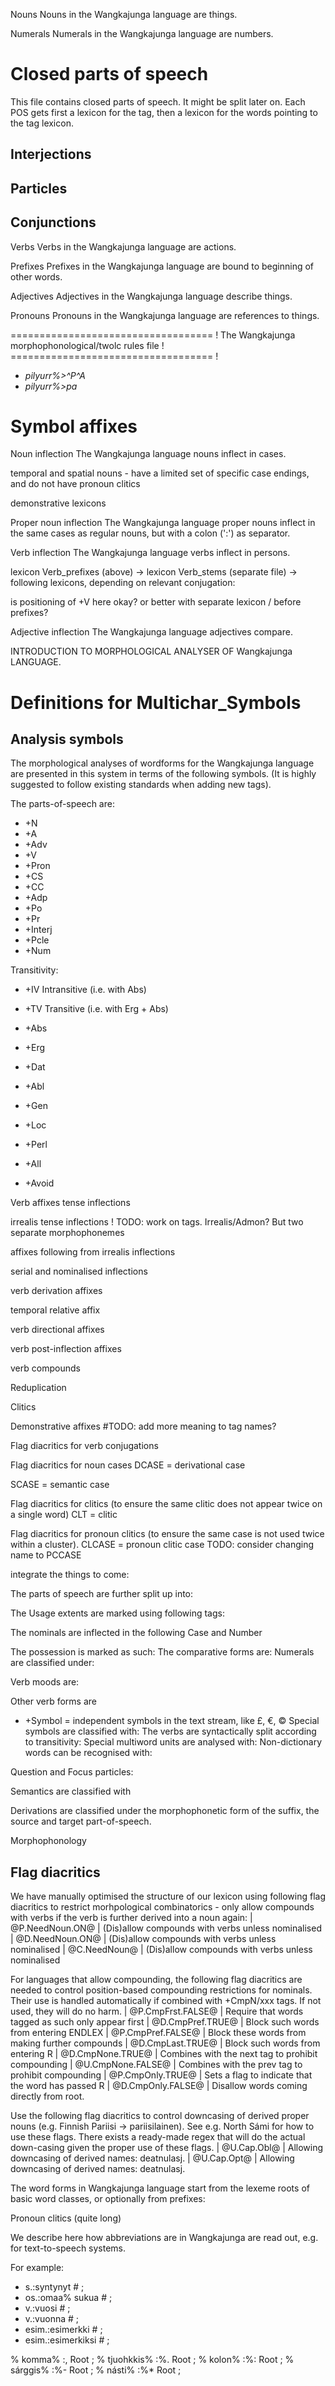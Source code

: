 Nouns
Nouns in the Wangkajunga language are things.









Numerals
Numerals in the Wangkajunga language are numbers.



# Closed parts of speech

This file contains closed parts of speech. It might be split later on.
Each POS gets first a lexicon for the tag, then a lexicon for the words pointing to the tag lexicon.

## Interjections



## Particles




## Conjunctions




Verbs
Verbs in the Wangkajunga language are actions.








Prefixes
Prefixes in the Wangkajunga language are bound to beginning of other words.



Adjectives
Adjectives in the Wangkajunga language describe things.


Pronouns
Pronouns in the Wangkajunga language are references to things.



=================================== !
The Wangkajunga morphophonological/twolc rules file !
=================================== !















* *pilyurr%>^P^A*
* *pilyurr%>pa*












# Symbol affixes





Noun inflection
The Wangkajunga language nouns inflect in cases.

















temporal and spatial nouns - have a limited set of specific case endings, and do not have pronoun
clitics





demonstrative lexicons









Proper noun inflection
The Wangkajunga language proper nouns inflect in the same cases as regular
nouns, but with a colon (':') as separator.







Verb inflection
The Wangkajunga language verbs inflect in persons.





lexicon Verb_prefixes (above) -> lexicon Verb_stems (separate file) -> following lexicons, depending on
relevant conjugation:


















is positioning of +V here okay? or better with separate lexicon / before prefixes?























Adjective inflection
The Wangkajunga language adjectives compare.




INTRODUCTION TO MORPHOLOGICAL ANALYSER OF Wangkajunga LANGUAGE.


 # Definitions for Multichar_Symbols

## Analysis symbols
The morphological analyses of wordforms for the Wangkajunga
language are presented in this system in terms of the following symbols.
(It is highly suggested to follow existing standards when adding new tags).

The parts-of-speech are:
 *  +N  
 *  +A  
 *  +Adv  
 *  +V  
 *  +Pron  
 *  +CS  
 *  +CC  
 *  +Adp  
 *  +Po  
 *  +Pr  
 *  +Interj  
 *  +Pcle  
 *  +Num   

Transitivity:
 *  +IV    Intransitive (i.e. with Abs)
 *  +TV   Transitive (i.e. with Erg + Abs)

 * +Abs  
 * +Erg  
 * +Dat  

 * +Abl  
 * +Gen  
 * +Loc  
 * +Perl  
 * +All  
 * +Avoid  






Verb affixes
tense inflections 

irrealis tense inflections ! TODO: work on tags. Irrealis/Admon? But two separate morphophonemes

affixes following from irrealis inflections

serial and nominalised inflections

verb derivation affixes

temporal relative affix

verb directional affixes

verb post-inflection affixes

verb compounds

Reduplication

Clitics


Demonstrative affixes #TODO: add more meaning to tag names?


Flag diacritics for verb conjugations

Flag diacritics for noun cases
DCASE = derivational case


SCASE = semantic case

Flag diacritics for clitics (to ensure the same clitic does not appear twice on a single word)
CLT = clitic


Flag diacritics for pronoun clitics (to ensure the same case is not used twice within a cluster).
CLCASE = pronoun clitic case TODO: consider changing name to PCCASE



















integrate the things to come:



The parts of speech are further split up into:

The Usage extents are marked using following tags:

The nominals are inflected in the following Case and Number

The possession is marked as such:
The comparative forms are:
Numerals are classified under:

Verb moods are:

Other verb forms are

 * +Symbol = independent symbols in the text stream, like £, €, ©
Special symbols are classified with:
The verbs are syntactically split according to transitivity:
Special multiword units are analysed with:
Non-dictionary words can be recognised with:

Question and Focus particles:

Semantics are classified with


Derivations are classified under the morphophonetic form of the suffix, the
source and target part-of-speech.

Morphophonology

## Flag diacritics
We have manually optimised the structure of our lexicon using following
flag diacritics to restrict morhpological combinatorics - only allow compounds
with verbs if the verb is further derived into a noun again:
 |  @P.NeedNoun.ON@ | (Dis)allow compounds with verbs unless nominalised
 |  @D.NeedNoun.ON@ | (Dis)allow compounds with verbs unless nominalised
 |  @C.NeedNoun@ | (Dis)allow compounds with verbs unless nominalised

For languages that allow compounding, the following flag diacritics are needed
to control position-based compounding restrictions for nominals. Their use is
handled automatically if combined with +CmpN/xxx tags. If not used, they will
do no harm.
 |  @P.CmpFrst.FALSE@ | Require that words tagged as such only appear first
 |  @D.CmpPref.TRUE@ | Block such words from entering ENDLEX
 |  @P.CmpPref.FALSE@ | Block these words from making further compounds
 |  @D.CmpLast.TRUE@ | Block such words from entering R
 |  @D.CmpNone.TRUE@ | Combines with the next tag to prohibit compounding
 |  @U.CmpNone.FALSE@ | Combines with the prev tag to prohibit compounding
 |  @P.CmpOnly.TRUE@ | Sets a flag to indicate that the word has passed R
 |  @D.CmpOnly.FALSE@ | Disallow words coming directly from root.

Use the following flag diacritics to control downcasing of derived proper
nouns (e.g. Finnish Pariisi -> pariisilainen). See e.g. North Sámi for how to use
these flags. There exists a ready-made regex that will do the actual down-casing
given the proper use of these flags.
 |  @U.Cap.Obl@ | Allowing downcasing of derived names: deatnulasj.
 |  @U.Cap.Opt@ | Allowing downcasing of derived names: deatnulasj.

The word forms in Wangkajunga language start from the lexeme roots of basic
word classes, or optionally from prefixes:





Pronoun clitics (quite long)






















We describe here how abbreviations are in Wangkajunga are read out, e.g.
for text-to-speech systems.

For example:

 * s.:syntynyt # ;  
 * os.:omaa% sukua # ;  
 * v.:vuosi # ;  
 * v.:vuonna # ;  
 * esim.:esimerkki # ; 
 * esim.:esimerkiksi # ; 


















































% komma% :,      Root ;
% tjuohkkis% :%. Root ;
% kolon% :%:     Root ;
% sárggis% :%-   Root ; 
% násti% :%*     Root ; 

